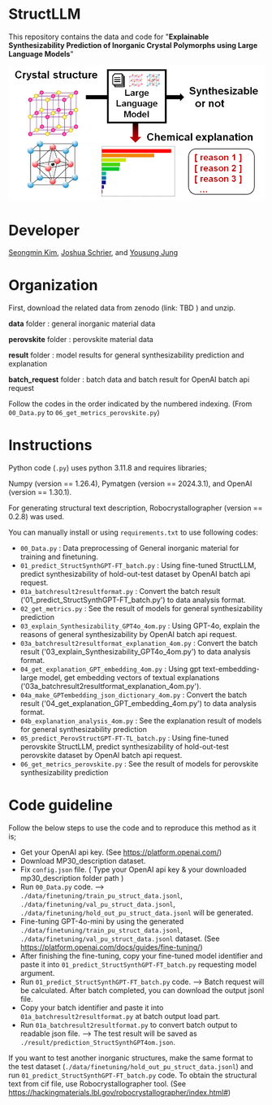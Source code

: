 # StructLLM

This repository contains the data and code for "**Explainable Synthesizability Prediction of Inorganic Crystal Polymorphs using Large Language Models**"

![image](https://github.com/snu-micc/StructLLM/blob/main/TOC.png)


# Developer
[Seongmin Kim](https://scholar.google.com/citations?user=HXcbuWQAAAAJ&hl=en&oi=ao),  [Joshua Schrier](https://scholar.google.com/citations?user=zJC_7roAAAAJ&hl=en),  and  [Yousung Jung](https://scholar.google.com/citations?user=y8D-JCAAAAAJ&hl=en&oi=ao)

# Organization
First, download the related data from zenodo (link:   TBD   ) and unzip.

**data** folder : general inorganic material data

**perovskite** folder : perovskite material data

**result** folder : model results for general synthesizability prediction and explanation

**batch_request** folder : batch data and batch result for OpenAI batch api request

Follow the codes in the order indicated by the numbered indexing. (From `00_Data.py` to `06_get_metrics_perovskite.py`)


# Instructions

Python code (`.py`) uses python 3.11.8 and requires libraries;

Numpy (version == 1.26.4), Pymatgen (version == 2024.3.1), and OpenAI (version == 1.30.1).

For generating structural text description, Robocrystallographer (version == 0.2.8) was used.

You can manually install or using `requirements.txt` to use following codes:

- `00_Data.py` : Data preprocessing of General inorganic material for training and finetuning.
- `01_predict_StructSynthGPT-FT_batch.py` : Using fine-tuned StructLLM, predict synthesizability of hold-out-test dataset by OpenAI batch api request.
- `01a_batchresult2resultformat.py` : Convert the batch result ('01_predict_StructSynthGPT-FT_batch.py') to data analysis format.
- `02_get_metrics.py` : See the result of models for general synthesizability prediction
- `03_explain_Synthesizability_GPT4o_4om.py` : Using GPT-4o, explain the reasons of general synthesizability by OpenAI batch api request.
- `03a_batchresult2resultformat_explanation_4om.py` : Convert the batch result ('03_explain_Synthesizability_GPT4o_4om.py') to data analysis format.
- `04_get_explanation_GPT_embedding_4om.py` : Using gpt text-embedding-large model, get embedding vectors of textual explanations ('03a_batchresult2resultformat_explanation_4om.py').
- `04a_make_GPTembedding_json_dictionary_4om.py` : Convert the batch result ('04_get_explanation_GPT_embedding_4om.py') to data analysis format.
- `04b_explanation_analysis_4om.py` : See the explanation result of models for general synthesizability prediction
- `05_predict_PerovStructGPT-FT-TL_batch.py` : Using fine-tuned perovskite StructLLM, predict synthesizability of hold-out-test perovskite dataset by OpenAI batch api request.
- `06_get_metrics_perovskite.py` : See the result of models for perovskite synthesizability prediction


# Code guideline

Follow the below steps to use the code and to reproduce this method as it is;

- Get your OpenAI api key. (See https://platform.openai.com/)
- Download MP30_description dataset.
- Fix `config.json` file. ( Type your OpenAI api key & your downloaded mp30_description folder path )
- Run `00_Data.py` code. --> `./data/finetuning/train_pu_struct_data.jsonl`, `./data/finetuning/val_pu_struct_data.jsonl`, `./data/finetuning/hold_out_pu_struct_data.jsonl` will be generated.
- Fine-tuning GPT-4o-mini by using the generated `./data/finetuning/train_pu_struct_data.jsonl`, `./data/finetuning/val_pu_struct_data.jsonl` dataset. (See https://platform.openai.com/docs/guides/fine-tuning/)
- After finishing the fine-tuning, copy your fine-tuned model identifier and paste it into `01_predict_StructSynthGPT-FT_batch.py` requesting model argument.
- Run `01_predict_StructSynthGPT-FT_batch.py` code. --> Batch request will be calculated. After batch completed, you can download the output jsonl file.
- Copy your batch identifier and paste it into `01a_batchresult2resultformat.py` at batch output load part.
- Run `01a_batchresult2resultformat.py` to convert batch output to readable json file. --> The test result will be saved as `./result/prediction_StructSynthGPT4om.json`.

If you want to test another inorganic structures, make the same format to the test dataset (`./data/finetuning/hold_out_pu_struct_data.jsonl`) and run `01_predict_StructSynthGPT-FT_batch.py` code.
To obtain the structural text from cif file, use Robocrystallographer tool. (See https://hackingmaterials.lbl.gov/robocrystallographer/index.html#)


